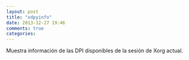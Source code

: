 ```yaml
---
layout: post
title: "xdpyinfo"
date: 2013-12-27 19:46
comments: true
categories: 
---
```

Muestra información de las DPI disponibles de la sesión de Xorg actual.

